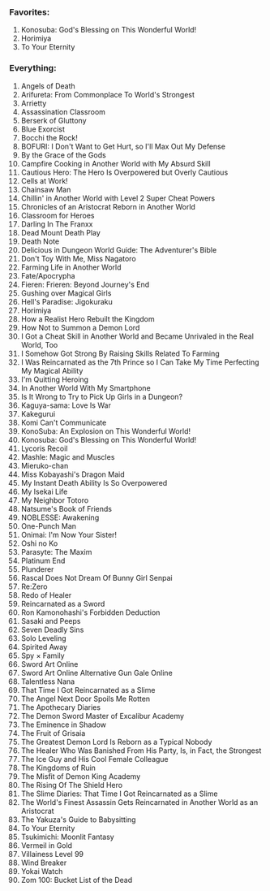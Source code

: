 ### Favorites:
1. Konosuba: God's Blessing on This Wonderful World!
2. Horimiya
3. To Your Eternity

### Everything:
1. Angels of Death
2. Arifureta: From Commonplace To World's Strongest
3. Arrietty
4. Assassination Classroom
5. Berserk of Gluttony
6. Blue Exorcist
7. Bocchi the Rock!
8. BOFURI: I Don't Want to Get Hurt, so I'll Max Out My Defense
9. By the Grace of the Gods
10. Campfire Cooking in Another World with My Absurd Skill
11. Cautious Hero: The Hero Is Overpowered but Overly Cautious
12. Cells at Work!
13. Chainsaw Man
14. Chillin' in Another World with Level 2 Super Cheat Powers
15. Chronicles of an Aristocrat Reborn in Another World
16. Classroom for Heroes
17. Darling In The Franxx
18. Dead Mount Death Play
19. Death Note
20. Delicious in Dungeon World Guide: The Adventurer's Bible
21. Don't Toy With Me, Miss Nagatoro
22. Farming Life in Another World
23. Fate/Apocrypha
24. Fieren: Frieren: Beyond Journey's End
25. Gushing over Magical Girls
26. Hell's Paradise: Jigokuraku
27. Horimiya
28. How a Realist Hero Rebuilt the Kingdom
29. How Not to Summon a Demon Lord
30. I Got a Cheat Skill in Another World and Became Unrivaled in the Real World, Too
31. I Somehow Got Strong By Raising Skills Related To Farming
32. I Was Reincarnated as the 7th Prince so I Can Take My Time Perfecting My Magical Ability
33. I'm Quitting Heroing
34. In Another World With My Smartphone
35. Is It Wrong to Try to Pick Up Girls in a Dungeon?
36. Kaguya-sama: Love Is War
37. Kakegurui
38. Komi Can't Communicate
39. KonoSuba: An Explosion on This Wonderful World!
40. Konosuba: God's Blessing on This Wonderful World!
41. Lycoris Recoil
42. Mashle: Magic and Muscles
43. Mieruko-chan
44. Miss Kobayashi's Dragon Maid
45. My Instant Death Ability Is So Overpowered
46. My Isekai Life
47. My Neighbor Totoro
48. Natsume's Book of Friends
49. NOBLESSE: Awakening
50. One-Punch Man
51. Onimai: I'm Now Your Sister!
52. Oshi no Ko
53. Parasyte: The Maxim
54. Platinum End
55. Plunderer
56. Rascal Does Not Dream Of Bunny Girl Senpai
57. Re:Zero
58. Redo of Healer
59. Reincarnated as a Sword
60. Ron Kamonohashi's Forbidden Deduction
61. Sasaki and Peeps
62. Seven Deadly Sins
63. Solo Leveling
64. Spirited Away
65. Spy × Family
66. Sword Art Online
67. Sword Art Online Alternative Gun Gale Online
68. Talentless Nana
69. That Time I Got Reincarnated as a Slime
70. The Angel Next Door Spoils Me Rotten
71. The Apothecary Diaries
72. The Demon Sword Master of Excalibur Academy
73. The Eminence in Shadow
74. The Fruit of Grisaia
75. The Greatest Demon Lord Is Reborn as a Typical Nobody
76. The Healer Who Was Banished From His Party, Is, in Fact, the Strongest
77. The Ice Guy and His Cool Female Colleague
78. The Kingdoms of Ruin
79. The Misfit of Demon King Academy
80. The Rising Of The Shield Hero
81. The Slime Diaries: That Time I Got Reincarnated as a Slime
82. The World's Finest Assassin Gets Reincarnated in Another World as an Aristocrat
83. The Yakuza's Guide to Babysitting
84. To Your Eternity
85. Tsukimichi: Moonlit Fantasy
86. Vermeil in Gold
87. Villainess Level 99
88. Wind Breaker
89. Yokai Watch
90. Zom 100: Bucket List of the Dead
